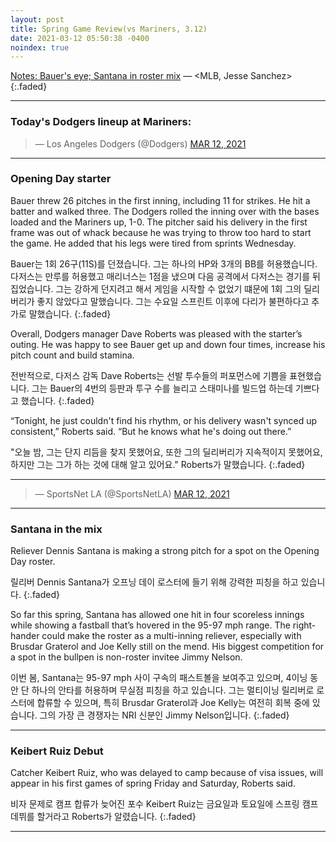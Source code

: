 ```yaml
---
layout: post
title: Spring Game Review(vs Mariners, 3.12)
date: 2021-03-12 05:50:38 -0400
noindex: true
---
```


[Notes: Bauer's eye; Santana in roster mix](https://www.mlb.com/dodgers/news/trevor-bauer-eye-issues) &mdash; <MLB, Jesse Sanchez>
{:.faded}

---

### Today's Dodgers lineup at Mariners:

<script async src="//platform.twitter.com/widgets.js" charset="utf-8"></script>
<blockquote class="twitter-tweet" data-lang="en">
  &mdash; Los Angeles Dodgers (@Dodgers)
  <a href="https://twitter.com/Dodgers/status/1370120377410547712">MAR 12, 2021</a>
</blockquote>

---

### Opening Day starter
Bauer threw 26 pitches in the first inning, including 11 for strikes. He hit a batter and walked three. The Dodgers rolled the inning over with the bases loaded and the Mariners up, 1-0. The pitcher said his delivery in the first frame was out of whack because he was trying to throw too hard to start the game. He added that his legs were tired from sprints Wednesday.

Bauer는 1회 26구(11S)를 던졌습니다. 그는 하나의 HP와 3개의 BB를 허용했습니다. 다저스는 만루를 허용했고 매리너스는 1점을 냈으며 다음 공격에서 다저스는 경기를 뒤집었습니다. 그는 강하게 던지려고 해서 게임을 시작할 수 없었기 떄문에 1회 그의 딜리버리가 좋지 않았다고 말했습니다. 그는 수요일 스프린트 이후에 다리가 불편하다고 추가로 말했습니다.
{:.faded}

Overall, Dodgers manager Dave Roberts was pleased with the starter’s outing. He was happy to see Bauer get up and down four times, increase his pitch count and build stamina.

전반적으로, 다저스 감독 Dave Roberts는 선발 투수들의 퍼포먼스에 기쁨을 표현했습니다. 그는 Bauer의 4번의 등판과 투구 수를 늘리고 스태미나를 빌드업 하는데 기쁘다고 했습니다.
{:.faded}

“Tonight, he just couldn't find his rhythm, or his delivery wasn't synced up consistent,” Roberts said. “But he knows what he's doing out there.”

"오늘 밤, 그는 단지 리듬을 찾지 못했어요, 또한 그의 딜리버리가 지속적이지 못했어요, 하지만 그는 그가 하는 것에 대해 알고 있어요." Roberts가 말했습니다.
{:.faded}

---

<script async src="//platform.twitter.com/widgets.js" charset="utf-8"></script>
<blockquote class="twitter-tweet" data-lang="en">
  &mdash; SportsNet LA (@SportsNetLA)
  <a href="https://twitter.com/SportsNetLA/status/1370226984232439809">MAR 12, 2021</a>
</blockquote>

---

### Santana in the mix
Reliever Dennis Santana is making a strong pitch for a spot on the Opening Day roster.

릴리버 Dennis Santana가 오프닝 데이 로스터에 들기 위해 강력한 피칭을 하고 있습니다.
{:.faded}

So far this spring, Santana has allowed one hit in four scoreless innings while showing a fastball that’s hovered in the 95-97 mph range. The right-hander could make the roster as a multi-inning reliever, especially with Brusdar Graterol and Joe Kelly still on the mend. His biggest competition for a spot in the bullpen is non-roster invitee Jimmy Nelson.

이번 봄, Santana는 95-97 mph 사이 구속의 패스트볼을 보여주고 있으며, 4이닝 동안 단 하나의 안타를 허용하며 무실점 피칭을 하고 있습니다. 그는 멀티이닝 릴리버로 로스터에 합류할 수 있으며, 특히 Brusdar Graterol과 Joe Kelly는 여전히 회복 중에 있습니다. 그의 가장 큰 경쟁자는 NRI 신분인 Jimmy Nelson입니다.
{:.faded}

---

### Keibert Ruiz Debut
Catcher Keibert Ruiz, who was delayed to camp because of visa issues, will appear in his first games of spring Friday and Saturday, Roberts said.

비자 문제로 캠프 합류가 늦어진 포수 Keibert Ruiz는 금요일과 토요일에 스프링 캠프 데뷔를 할거라고 Roberts가 알렸습니다.
{:.faded}

---
